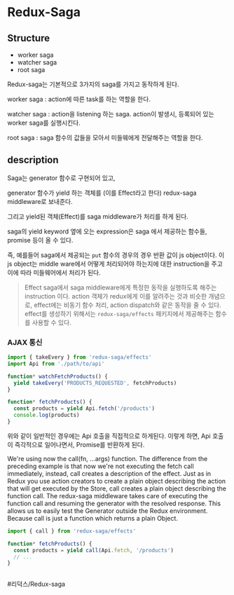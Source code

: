# Redux-Saga
## Structure

- worker saga
- watcher saga
- root saga

Redux-saga는 기본적으로 3가지의 saga를 가지고 동작하게 된다.

worker saga : action에 따른 task를 하는 역할을 한다.

watcher saga : action을 listening 하는 saga. action이 발생시, 등록되어 있는 worker saga를 실행시킨다.

root saga : saga 함수의 값들을 모아서 미들웨에게 전달해주는 역할을 한다.

## description

Saga는 generator 함수로 구현되어 있고,

generator 함수가 yield 하는 객체를  (이를  Effect라고 한다) redux-saga middleware로 보내준다.

그리고 yield된 객체(Effect)를 saga middleware가 처리를 하게 된다.

saga의 yield keyword 옆에 오는 expression은 saga 에서 제공하는 함수들, promise 등이 올 수 있다.

즉, 예를들어 saga에서 제공되는 `put` 함수의 경우의 경우 반환 값이 js object이다. 이 js object는  middle ware에서 어떻게 처리되어야 하는지에 대한 instruction을 주고 이에 따라 미들웨어에서 처리가 된다.


> Effect
> saga에서 saga middleware에게 특정한 동작을 실행하도록 해주는  instruction 이다. action 객체가 redux에게 이를 알려주는 것과 비슷한 개념으로,  effect에는 비동기 함수 처리, action dispatch와 같은 동작을 줄 수 있다.
> effect를 생성하기 위해서는 `redux-saga/effects` 패키지에서 제공해주는 함수를 사용할 수 있다.


###  AJAX 통신

```javascript
import { takeEvery } from 'redux-saga/effects'
import Api from './path/to/api'

function* watchFetchProducts() {
  yield takeEvery('PRODUCTS_REQUESTED', fetchProducts)
}

function* fetchProducts() {
  const products = yield Api.fetch('/products')
  console.log(products)
}
```

위와 같이 일반적인 경우에는  Api 호출을 직접적으로 하게된다. 이렇게 하면,  Api  호출이 즉각적으로 일어나면서,  Promise를 반환하게 된다.


We're using now the call(fn, ...args) function. The difference from the preceding example is that now we're not executing the fetch call immediately, instead, call creates a description of the effect. Just as in Redux you use action creators to create a plain object describing the action that will get executed by the Store, call creates a plain object describing the function call. The redux-saga middleware takes care of executing the function call and resuming the generator with the resolved response.
This allows us to easily test the Generator outside the Redux environment. Because call is just a function which returns a plain Object.



```javascript
import { call } from 'redux-saga/effects'

function* fetchProducts() {
  const products = yield call(Api.fetch, '/products')
  // ...
}
 
```

#리덕스/Redux-saga

